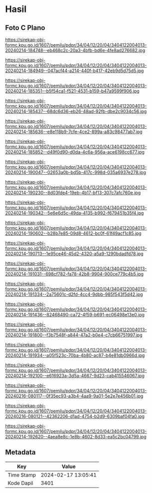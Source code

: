 # Hasil

## Foto C Plano

https://sirekap-obj-formc.kpu.go.id/1607/pemilu/pdpr/34/04/12/20/04/3404122004013-20240214-184748--eb468c2c-20a3-4bfb-bd6e-4fe8ad276682.jpg

https://sirekap-obj-formc.kpu.go.id/1607/pemilu/pdpr/34/04/12/20/04/3404122004013-20240214-184949--047acf44-a214-440f-b417-42eb9d5d75d5.jpg

https://sirekap-obj-formc.kpu.go.id/1607/pemilu/pdpr/34/04/12/20/04/3404122004013-20240214-185351--b5f54ca1-f521-4531-b159-b47a9599f906.jpg

https://sirekap-obj-formc.kpu.go.id/1607/pemilu/pdpr/34/04/12/20/04/3404122004013-20240214-185437--68dc6d36-eb26-48ad-92fb-dbe2c9034c56.jpg

https://sirekap-obj-formc.kpu.go.id/1607/pemilu/pdpr/34/04/12/20/04/3404122004013-20240214-185636--e8e118b9-7cfe-4ce2-899a-a83c98477ab7.jpg

https://sirekap-obj-formc.kpu.go.id/1607/pemilu/pdpr/34/04/12/20/04/3404122004013-20240214-185852--d49f0d90-d0da-4c6a-956a-ace6198cc677.jpg

https://sirekap-obj-formc.kpu.go.id/1607/pemilu/pdpr/34/04/12/20/04/3404122004013-20240214-190047--02653a0b-bd5b-417c-998d-035a6937e278.jpg

https://sirekap-obj-formc.kpu.go.id/1607/pemilu/pdpr/34/04/12/20/04/3404122004013-20240214-190230--8d03fde4-19eb-4b17-bf13-307c7afc760e.jpg

https://sirekap-obj-formc.kpu.go.id/1607/pemilu/pdpr/34/04/12/20/04/3404122004013-20240214-190342--5e6e6d5c-49da-4135-b992-f679451b35f4.jpg

https://sirekap-obj-formc.kpu.go.id/1607/pemilu/pdpr/34/04/12/20/04/3404122004013-20240214-190602--b28b7e85-09d8-4612-bc0f-61f49acf1c85.jpg

https://sirekap-obj-formc.kpu.go.id/1607/pemilu/pdpr/34/04/12/20/04/3404122004013-20240214-190713--1e95ce46-45d2-4320-a5a9-1290bdadfd78.jpg

https://sirekap-obj-formc.kpu.go.id/1607/pemilu/pdpr/34/04/12/20/04/3404122004013-20240214-191031--698cf782-fa78-42b8-9904-900ce779c4b5.jpg

https://sirekap-obj-formc.kpu.go.id/1607/pemilu/pdpr/34/04/12/20/04/3404122004013-20240214-191334--2a75601c-d2fd-4cc4-9dbb-985f543f5d42.jpg

https://sirekap-obj-formc.kpu.go.id/1607/pemilu/pdpr/34/04/12/20/04/3404122004013-20240214-191436--82468490-ca72-4f59-b691-ec06498e13e0.jpg

https://sirekap-obj-formc.kpu.go.id/1607/pemilu/pdpr/34/04/12/20/04/3404122004013-20240214-191800--f3b7548f-a844-47a2-b0e4-c7cb66751997.jpg

https://sirekap-obj-formc.kpu.go.id/1607/pemilu/pdpr/34/04/12/20/04/3404122004013-20240214-191934--a05f523c-70ba-4b80-ac87-b4e81db0966d.jpg

https://sirekap-obj-formc.kpu.go.id/1607/pemilu/pdpr/34/04/12/20/04/3404122004013-20240214-192100--e616923a-3d5a-4667-9d23-cab415546067.jpg

https://sirekap-obj-formc.kpu.go.id/1607/pemilu/pdpr/34/04/12/20/04/3404122004013-20240216-080117--0f35ec93-a3b4-4aa9-9a01-5e2e7e456b01.jpg

https://sirekap-obj-formc.kpu.go.id/1607/pemilu/pdpr/34/04/12/20/04/3404122004013-20240216-080121--42362206-d1ad-4754-b2d9-6309baf04fa0.jpg

https://sirekap-obj-formc.kpu.go.id/1607/pemilu/pdpr/34/04/12/20/04/3404122004013-20240214-192620--4aea8e8c-1e8b-4602-8d33-ea5c2bc04799.jpg


## Metadata

| Key        | Value               |
| ---------- | ------------------- |
| Time Stamp | 2024-02-17 13:05:41 |
| Kode Dapil | 3401                |



